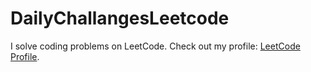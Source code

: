 # DailyChallangesLeetcode
I solve coding problems on LeetCode. Check out my profile: [LeetCode Profile](https://leetcode.com/u/sg319234/).
